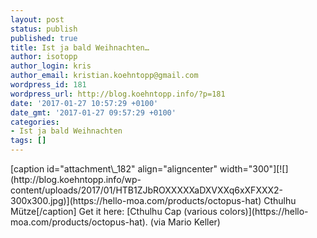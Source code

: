 ```yaml
---
layout: post
status: publish
published: true
title: Ist ja bald Weihnachten…
author: isotopp
author_login: kris
author_email: kristian.koehntopp@gmail.com
wordpress_id: 181
wordpress_url: http://blog.koehntopp.info/?p=181
date: '2017-01-27 10:57:29 +0100'
date_gmt: '2017-01-27 09:57:29 +0100'
categories:
- Ist ja bald Weihnachten
tags: []
---
```

<p>[caption id="attachment\_182" align="aligncenter" width="300"][![](http://blog.koehntopp.info/wp-content/uploads/2017/01/HTB1ZJbROXXXXXaDXVXXq6xXFXXX2-300x300.jpg)](https://hello-moa.com/products/octopus-hat) Cthulhu Mütze[/caption] Get it here:&nbsp;[Cthulhu Cap (various colors)](https://hello-moa.com/products/octopus-hat). (via Mario Keller)</p>
